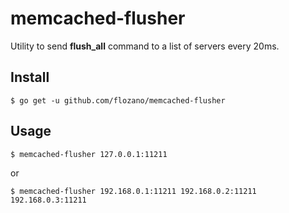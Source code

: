 # memcached-flusher

Utility to send **flush_all** command to a list of servers every 20ms.

## Install

    $ go get -u github.com/flozano/memcached-flusher

## Usage

    $ memcached-flusher 127.0.0.1:11211

or

    $ memcached-flusher 192.168.0.1:11211 192.168.0.2:11211 192.168.0.3:11211
